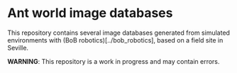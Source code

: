 # Ant world image databases
This repository contains several image databases generated from simulated
environments with (BoB robotics)[../bob_robotics], based on a field site in
Seville.

**WARNING**: This repository is a work in progress and may contain errors.
